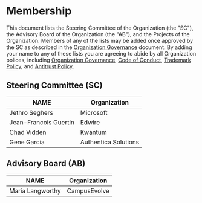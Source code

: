 # Membership

This document lists the Steering Committee of the Organization (the "SC"), the Advisory Board of the Organization (the "AB"), and the Projects of the Organization. Members of any of the lists may be added once approved by the SC as described in the [Organization Governance](./ORG-GOVERNANCE.md) document. By adding your name to any of these lists you are agreeing to abide by all Organization polices, including
[Organization Governance](./ORG-GOVERNANCE.md),
[Code of Conduct](./code-of-conduct.md),
[Trademark Policy](./trademarks.md), and
[Antitrust Policy](./antitrust-policy.md).

## Steering Committee (SC)

| **NAME** | **Organization** |
| --- | --- |
| Jethro Seghers | Microsoft |
| Jean-Francois Guertin  | Edwire |
| Chad Vidden | Kwantum |
| Gene Garcia | Authentica Solutions |

## Advisory Board (AB)

| **NAME** | **Organization** |
| --- | --- |
| Maria Langworthy | CampusEvolve |